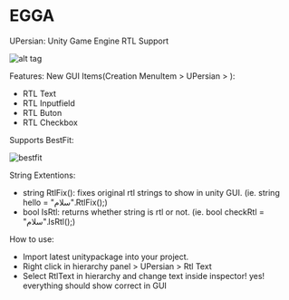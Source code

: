 # EGGA

UPersian:
Unity Game Engine RTL Support

![alt tag](https://cloud.githubusercontent.com/assets/6388730/16043232/f08871e8-3253-11e6-8153-d251e7dc67d0.PNG)

Features:
New GUI Items(Creation MenuItem > UPersian > ): 
- RTL Text
- RTL Inputfield
- RTL Buton 
- RTL Checkbox

Supports BestFit:

![bestfit](https://cloud.githubusercontent.com/assets/6388730/16043398/b79198fa-3254-11e6-83a0-4724a62712b9.PNG)


String Extentions:
- string RtlFix(): fixes original rtl strings to show in unity GUI. (ie. string hello = "سلام".RtlFix();)
- bool IsRtl: returns whether string is rtl or not. (ie. bool checkRtl = "سلام".IsRtl();)


How to use:
- Import latest unitypackage into your project.
- Right click in hierarchy panel > UPersian > Rtl Text
- Select RtlText in hierarchy and change text inside inspector! yes! everything should show correct in GUI
